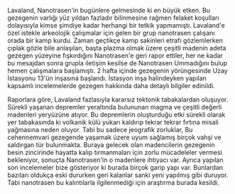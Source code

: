 Lavaland, Nanotrasen'in bugünlere gelmesinde ki en büyük etken. 
Bu gezegenin varlığı yüz yıldan fazladır bilinmesine rağmen felaket koşulları dolayısıyla kimse şimdiye kadar herhangi bir tetkik yapmamıştı. Lavaland'e özel istekle arkeolojik çalışmalar için gelen bir grup nanotrasen çalışanı orada bir kamp kurdu.
Zaman geçtikçe kamp sakinleri etrafı gözlemlerken çıplak gözle bile anlaşılan, başta plazma olmak üzere çeşitli madenin adeta gezegen yüzeyine fışkırdığını Nanotrasen'e geri rapor ettiler, her ne kadar bu mesajdan sonra grupla iletişim kesilse de
Nanotrasen Ummadığını bulup hemen çalışmalara başlamıştı. 2 hafta içinde gezegenin yörüngesinde Uzay İstasyonu 13'ün inşasına başlandı. İstasyon inşa halindeyken yapılan kapsamlı incelemelerde gezegen hakkında daha detaylı bilgiler edinildi. 

Raporlara göre, Lavaland fazlasıyla kararsız tektonik tabakalardan oluşuyor. Sürekli yaşanan depremler yeraltında bulununan magma ve çeşitli değerli madenleri yeryüzüne atıyor. Bu depremlerin oluşturduğu etki sürekli olarak yer tabakasında ki volkanik külü
yukarı kaldırıp tekrar tekrar fırtına misali yağmasına neden oluyor. Tabi bu sadece jeografik zorluklar, Bu cehennemvari gezegende yaşamak üzere uyum sağlamış birçok vahşi ve saldırgan tür bulunmakta. Buraya gelecek olan madencilerin gezegenin besin zincirinde
hayatta kalıp tırmanmaları için zorlu mücadeleler vermesi bekleniyor, sonuçta Nanotrasen'in o madenlere ihtiyacı var.  Ayrıca yapılan son incelemeler bize gösteriyor ki burada birçok garip yapı var. Bunlardan bazıları oldukça eski dururken geri kalanlar sanki
yeni yapılmış gibi duruyor. Tabi nanotrasen bu kalıntılarla ilgilenmediği için araştırma burada kesildi.
